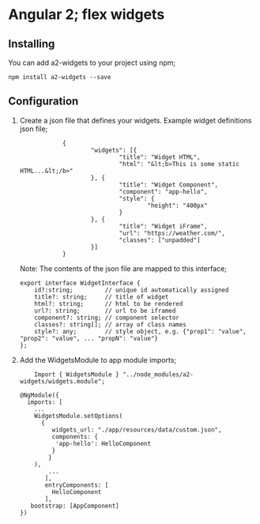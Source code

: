 # Angular 2; flex widgets

## Installing
You can add a2-widgets to your project using npm;
```
npm install a2-widgets --save
```

## Configuration

1. Create a json file that defines your widgets. Example widget definitions json file;
    ```
                {
                        "widgets": [{
                                "title": "Widget HTML",
                                "html": "&lt;b>This is some static HTML...&lt;/b>"
                        }, {
                                "title": "Widget Component",
                                "component": "app-hello",
                                "style": {
                                        "height": "400px"
                                }
                        }, {
                                "title": "Widget iFrame",
                                "url": "https://weather.com/",
                                "classes": ["unpadded"]
                        }]
                }
    ```

    Note: The contents of the json file are mapped to this interface;
    ```
	export interface WidgetInterface {
	    id?:string;         // unique id automatically assigned
	    title?: string;     // title of widget
	    html?: string;      // html to be rendered
	    url?: string;       // url to be iframed
	    component?: string; // component selector
	    classes?: string[]; // array of class names
	    style?: any;        // style object, e.g. {"prop1": "value", "prop2": "value", ... "propN": "value"}
	};
    ```


2. Add the WidgetsModule to app module imports;

    ```
        Import { WidgetsModule } "../node_modules/a2-widgets/widgets.module";

	@NgModule({
	  imports: [
	    ...
	    WidgetsModule.setOptions(
	      { 
       		 widgets_url: "./app/resources/data/custom.json",
       		 components: {
	          'app-hello': HelloComponent
       		 }
      		}
   	    ),
    	    ...
           ],
           entryComponents: [
             HelloComponent
           ],
  	   bootstrap: [AppComponent]
	})
    ```

